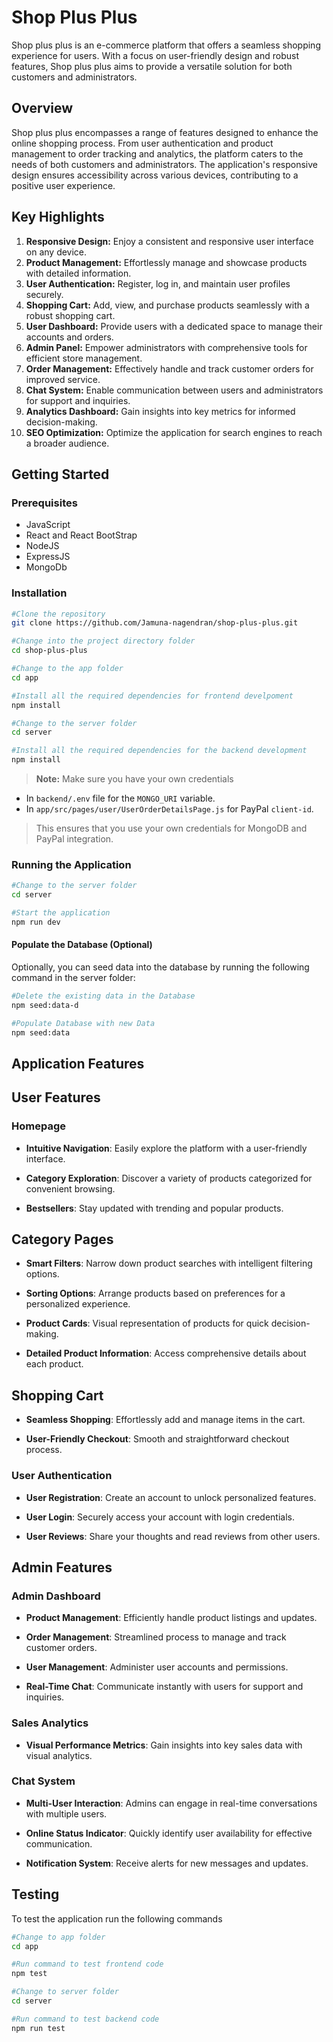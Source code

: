 # Shop Plus Plus

Shop plus plus is an e-commerce platform that offers a seamless shopping experience for users. With a focus on user-friendly design and robust features, Shop plus plus aims to provide a versatile solution for both customers and administrators.

## Overview

Shop plus plus encompasses a range of features designed to enhance the online shopping process. From user authentication and product management to order tracking and analytics, the platform caters to the needs of both customers and administrators. The application's responsive design ensures accessibility across various devices, contributing to a positive user experience.

## Key Highlights

1. **Responsive Design:** Enjoy a consistent and responsive user interface on any device.
2. **Product Management:** Effortlessly manage and showcase products with detailed information.
3. **User Authentication:** Register, log in, and maintain user profiles securely.
4. **Shopping Cart:** Add, view, and purchase products seamlessly with a robust shopping cart.
5. **User Dashboard:** Provide users with a dedicated space to manage their accounts and orders.
6. **Admin Panel:** Empower administrators with comprehensive tools for efficient store management.
7. **Order Management:** Effectively handle and track customer orders for improved service.
8. **Chat System:** Enable communication between users and administrators for support and inquiries.
9. **Analytics Dashboard:** Gain insights into key metrics for informed decision-making.
10. **SEO Optimization:** Optimize the application for search engines to reach a broader audience.

## Getting Started

### Prerequisites

- JavaScript
- React and React BootStrap
- NodeJS
- ExpressJS
- MongoDb

### Installation

```bash
#Clone the repository
git clone https://github.com/Jamuna-nagendran/shop-plus-plus.git

#Change into the project directory folder
cd shop-plus-plus

#Change to the app folder
cd app

#Install all the required dependencies for frontend develpoment
npm install

#Change to the server folder
cd server

#Install all the required dependencies for the backend development
npm install
```

> **Note:** Make sure you have your own credentials

- In `backend/.env` file for the `MONGO_URI` variable.
- In `app/src/pages/user/UserOrderDetailsPage.js` for PayPal `client-id`.

> This ensures that you use your own credentials for MongoDB and PayPal integration.

### Running the Application

```bash
#Change to the server folder
cd server

#Start the application
npm run dev
```

#### Populate the Database (Optional)

Optionally, you can seed data into the database by running the following command in the server folder:

```bash
#Delete the existing data in the Database
npm seed:data-d

#Populate Database with new Data
npm seed:data
```

## Application Features

## User Features

### Homepage

- **Intuitive Navigation**: Easily explore the platform with a user-friendly interface.

- **Category Exploration**: Discover a variety of products categorized for convenient browsing.

- **Bestsellers**: Stay updated with trending and popular products.

## Category Pages

- **Smart Filters**: Narrow down product searches with intelligent filtering options.

- **Sorting Options**: Arrange products based on preferences for a personalized experience.

- **Product Cards**: Visual representation of products for quick decision-making.

- **Detailed Product Information**: Access comprehensive details about each product.

## Shopping Cart

- **Seamless Shopping**: Effortlessly add and manage items in the cart.

- **User-Friendly Checkout**: Smooth and straightforward checkout process.

### User Authentication

- **User Registration**: Create an account to unlock personalized features.

- **User Login**: Securely access your account with login credentials.

- **User Reviews**: Share your thoughts and read reviews from other users.

## Admin Features

### Admin Dashboard

- **Product Management**: Efficiently handle product listings and updates.

- **Order Management**: Streamlined process to manage and track customer orders.

- **User Management**: Administer user accounts and permissions.

- **Real-Time Chat**: Communicate instantly with users for support and inquiries.

### Sales Analytics

- **Visual Performance Metrics**: Gain insights into key sales data with visual analytics.

### Chat System

- **Multi-User Interaction**: Admins can engage in real-time conversations with multiple users.

- **Online Status Indicator**: Quickly identify user availability for effective communication.

- **Notification System**: Receive alerts for new messages and updates.

## Testing

To test the application run the following commands

```bash
#Change to app folder
cd app

#Run command to test frontend code
npm test

#Change to server folder
cd server

#Run command to test backend code
npm run test
```

